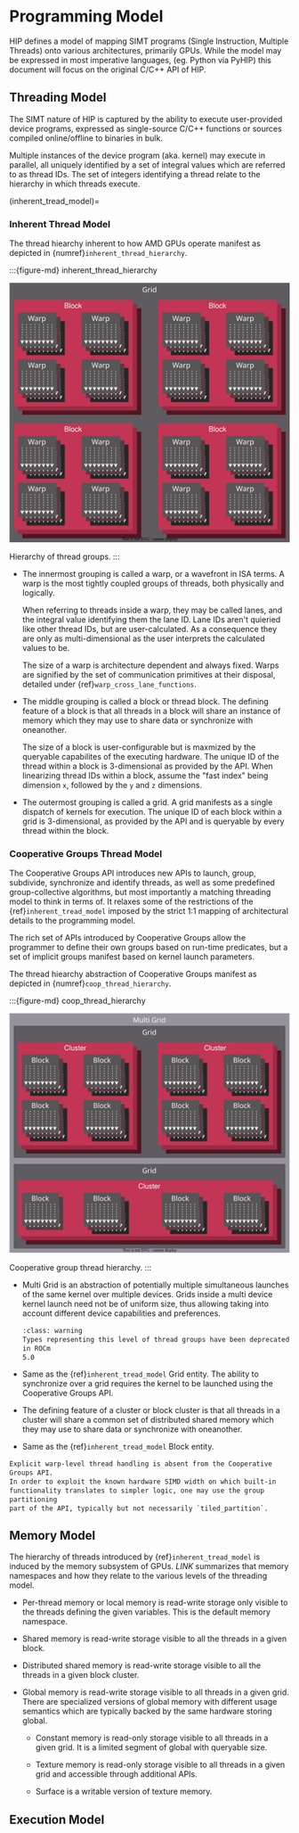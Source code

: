 # Programming Model

HIP defines a model of mapping SIMT programs (Single Instruction, Multiple
Threads) onto various architectures, primarily GPUs. While the model may be
expressed in most imperative languages, (eg. Python via PyHIP) this document
will focus on the original C/C++ API of HIP.

## Threading Model

The SIMT nature of HIP is captured by the ability to execute user-provided
device programs, expressed as single-source C/C++ functions or sources compiled
online/offline to binaries in bulk.

Multiple instances of the device program (aka. kernel) may execute in parallel,
all uniquely identified by a set of integral values which are referred to as
thread IDs. The set of integers identifying a thread relate to the hierarchy in
which threads execute.

(inherent_tread_model)=

### Inherent Thread Model

The thread hiearchy inherent to how AMD GPUs operate manifest as depicted in
{numref}`inherent_thread_hierarchy`.

:::{figure-md} inherent_thread_hierarchy

<img src="../data/reference/programming_model/thread_hierarchy.svg" alt="Hierarchy of thread groups.">

Hierarchy of thread groups.
:::

- The innermost grouping is called a warp, or a wavefront in ISA terms. A warp
  is the most tightly coupled groups of threads, both physically and logically.

  When referring to threads inside a warp, they may be called lanes, and the
  integral value identifying them the lane ID. Lane IDs aren't quieried like
  other thread IDs, but are user-calculated. As a consequence they are only as
  multi-dimensional as the user interprets the calculated values to be.

  The size of a warp is architecture dependent and always fixed. Warps are
  signified by the set of communication primitives at their disposal, detailed
  under {ref}`warp_cross_lane_functions`.

- The middle grouping is called a block or thread block. The defining feature
  of a block is that all threads in a block will share an instance of memory
  which they may use to share data or synchronize with oneanother.

  The size of a block is user-configurable but is maxmized by the queryable
  capabilites of the executing hardware. The unique ID of the thread within a
  block is 3-dimensional as provided by the API. When linearizing thread IDs
  within a block, assume the "fast index" being dimension `x`, followed by the
  `y` and `z` dimensions.

- The outermost grouping is called a grid. A grid manifests as a single
  dispatch of kernels for execution. The unique ID of each block within a grid
  is 3-dimensional, as provided by the API and is queryable by every thread
  within the block.

### Cooperative Groups Thread Model

The Cooperative Groups API introduces new APIs to launch, group, subdivide,
synchronize and identify threads, as well as some predefined group-collective
algorithms, but most importantly a matching threading model to think in terms
of. It relaxes some of the restrictions of the {ref}`inherent_tread_model`
imposed by the strict 1:1 mapping of architectural details to the programming
model.

The rich set of APIs introduced by Cooperative Groups allow the programmer
to define their own groups based on run-time predicates, but a set of implicit
groups manifest based on kernel launch parameters.

The thread hiearchy abstraction of Cooperative Groups manifest as depicted in
{numref}`coop_thread_hierarchy`.

:::{figure-md} coop_thread_hierarchy

<img src="../data/reference/programming_model/thread_hierarchy_coop.svg" alt="Cooperative group thread hierarchy.">

Cooperative group thread hierarchy.
:::

- Multi Grid is an abstraction of potentially multiple simultaneous launches of
  the same kernel over multiple devices. Grids inside a multi device kernel
  launch need not be of uniform size, thus allowing taking into account
  different device capabilities and preferences.

  ```{admonition} Deprecation
  :class: warning
  Types representing this level of thread groups have been deprecated in ROCm
  5.0
  ```

- Same as the {ref}`inherent_tread_model` Grid entity. The ability to
  synchronize over a grid requires the kernel to be launched using the
  Cooperative Groups API.

- The defining feature of a cluster or block cluster is that all threads in a
  cluster will share a common set of distributed shared memory which they may
  use to share data or synchronize with oneanother.

- Same as the {ref}`inherent_tread_model` Block entity.

```{note}
Explicit warp-level thread handling is absent from the Cooperative Groups API.
In order to exploit the known hardware SIMD width on which built-in
functionality translates to simpler logic, one may use the group partitioning
part of the API, typically but not necessarily `tiled_partition`.
```

## Memory Model

The hierarchy of threads introduced by {ref}`inherent_tread_model` is induced
by the memory subsystem of GPUs. _LINK_ summarizes that memory namespaces and
how they relate to the various levels of the threading model.

- Per-thread memory or local memory is read-write storage only visible to the
  threads defining the given variables. This is the default memory namespace.

- Shared memory is read-write storage visible to all the threads in a given
  block.

- Distributed shared memory is read-write storage visible to all the threads
  in a given block cluster.

- Global memory is read-write storage visible to all threads in a given grid.
  There are specialized versions of global memory with different usage
  semantics which are typically backed by the same hardware storing global.

  - Constant memory is read-only storage visible to all threads in a given
    grid. It is a limited segment of global with queryable size.

  - Texture memory is read-only storage visible to all threads in a given grid
    and accessible through additional APIs.

  - Surface is a writable version of texture memory.

## Execution Model
